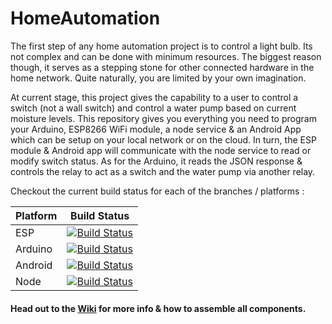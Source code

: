 # HomeAutomation

The first step of any home automation project is to control a light bulb. Its not complex and can be done with minimum resources. The biggest reason though, it serves as a stepping stone for other connected hardware in the home network. Quite naturally, you are limited by your own imagination.

At current stage, this project gives the capability to a user to control a switch (not a wall switch) and control a water pump based on current moisture levels. This repository gives you everything you need to program your Arduino, ESP8266 WiFi module, a node service & an Android App which can be setup on your local network or on the cloud. In turn, the ESP module & Android app will communicate with the node service to read or modify switch status. As for the Arduino, it reads the JSON response & controls the relay to act as a switch and the water pump via another relay.

Checkout the current build status for each of the branches / platforms : 


| Platform      | Build Status  |
| ------------- |:-------------:|
| ESP           | [![Build Status](https://travis-ci.org/dakshsrivastava/HomeAutomation.svg?branch=esp)](https://travis-ci.org/dakshsrivastava/HomeAutomation) |
| Arduino       | [![Build Status](https://travis-ci.org/dakshsrivastava/HomeAutomation.svg?branch=arduino)](https://travis-ci.org/dakshsrivastava/HomeAutomation) | 
| Android       | [![Build Status](https://travis-ci.org/dakshsrivastava/HomeAutomation.svg?branch=android)](https://travis-ci.org/dakshsrivastava/HomeAutomation) |
| Node          | [![Build Status](https://travis-ci.org/dakshsrivastava/HomeAutomation.svg?branch=nodejs)](https://travis-ci.org/dakshsrivastava/HomeAutomation) |

#### Head out to the [Wiki](https://github.com/dakshsrivastava/HomeAutomation/wiki) for more info & how to assemble all components.
